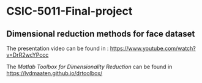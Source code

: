 # CSIC-5011-Final-project 
## Dimensional reduction methods for face dataset

The presentation video can be found in : https://www.youtube.com/watch?v=DrR2wcYPccc

The *Matlab Toolbox for Dimensionality Reduction* can be found in https://lvdmaaten.github.io/drtoolbox/